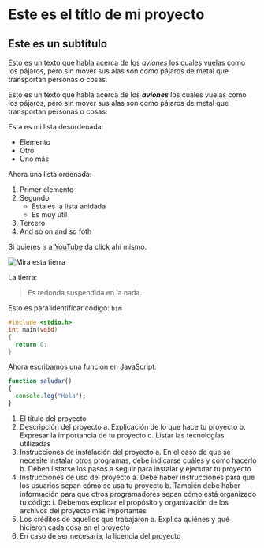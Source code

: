 # Este es el títlo de mi proyecto
<!-- Los # significan un h1 si pones más se hace h2 o 3 dependiendo de la cantidad de gatos (#) -->
## Este es un subtítulo
Esto es un texto que habla acerca de los _aviones_ los cuales
vuelas como los pájaros, pero sin mover sus alas son como pájaros
de metal que transportan personas o cosas.

Esto es un texto que habla acerca de los _**aviones**_ los cuales
vuelas como los pájaros, pero sin mover sus alas son como pájaros
de metal que transportan personas o cosas.

Esta es mi lista desordenada:

- Elemento
- Otro
- Uno más

Ahora una lista ordenada:

1. Primer elemento
2. Segundo
    - Esta es la lista anidada
    - Es muy útil
4. Tercero
5. And so on and so foth

Si quieres ir a [YouTube](https://www.youtube.com/) da click ahí mismo.

![Mira esta tierra](https://ichef.bbci.co.uk/news/640/cpsprodpb/192F/production/_111874460_gettyimages-1162834347-1.jpg)

La tierra:
> Es redonda suspendida en la nada.

Esto es para identificar código: `bim`
```c
#include <stdio.h>
int main(void)
{
  return 0;
}
```

Ahora escribamos una función en JavaScript:
```javascript
function saludar()
{
  console.log("Hola");
}
```
1. El título del proyecto
2. Descripción del proyecto
a. Explicación de lo que hace tu proyecto
b. Expresar la importancia de tu proyecto
c. Listar las tecnologías utilizadas
3. Instrucciones de instalación del proyecto
a. En el caso de que se necesite instalar otros programas, debe indicarse cuáles y cómo hacerlo
b. Deben listarse los pasos a seguir para instalar y ejecutar tu proyecto
4. Instrucciones de uso del proyecto
a. Debe haber instrucciones para que los usuarios sepan cómo se usa tu proyecto
b. También debe haber información para que otros programadores sepan cómo está organizado tu código
i. Debemos explicar el propósito y organización de los archivos del proyecto más importantes
5. Los créditos de aquellos que trabajaron
a. Explica quiénes y qué hicieron cada cosa en el proyecto
6. En caso de ser necesaria, la licencia del proyecto
